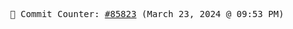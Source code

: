 <p align="center">
    <samp>
        📮 Commit Counter: <a href="https://github.com/Javascript-void0/Javascript-void0/commits/main">#85823</a> (March 23, 2024 @ 09:53 PM)
    </samp>
</p>